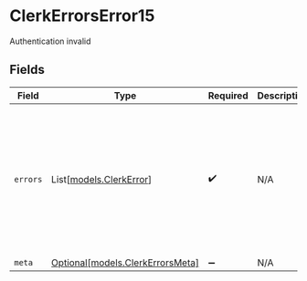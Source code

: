 # ClerkErrorsError15

Authentication invalid


## Fields

| Field                                                                                                                                                                        | Type                                                                                                                                                                         | Required                                                                                                                                                                     | Description                                                                                                                                                                  | Example                                                                                                                                                                      |
| ---------------------------------------------------------------------------------------------------------------------------------------------------------------------------- | ---------------------------------------------------------------------------------------------------------------------------------------------------------------------------- | ---------------------------------------------------------------------------------------------------------------------------------------------------------------------------- | ---------------------------------------------------------------------------------------------------------------------------------------------------------------------------- | ---------------------------------------------------------------------------------------------------------------------------------------------------------------------------- |
| `errors`                                                                                                                                                                     | List[[models.ClerkError](../models/clerkerror.md)]                                                                                                                           | :heavy_check_mark:                                                                                                                                                           | N/A                                                                                                                                                                          | [<br/>{<br/>"message": "Invalid input",<br/>"long_message": "The input provided does not meet the requirements.",<br/>"code": "400_bad_request",<br/>"clerk_trace_id": "trace_123456789abcd"<br/>}<br/>] |
| `meta`                                                                                                                                                                       | [Optional[models.ClerkErrorsMeta]](../models/clerkerrorsmeta.md)                                                                                                             | :heavy_minus_sign:                                                                                                                                                           | N/A                                                                                                                                                                          | {}                                                                                                                                                                           |